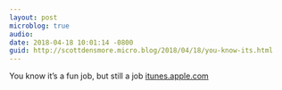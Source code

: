 ```yaml
---
layout: post
microblog: true
audio: 
date: 2018-04-18 10:01:14 -0800
guid: http://scottdensmore.micro.blog/2018/04/18/you-know-its.html
---
```

You know it’s a fun job, but still a job  [itunes.apple.com](https://itunes.apple.com/us/album/rock-superstar-feat-chino-moreno-everlast/211508512?i=211510377)

